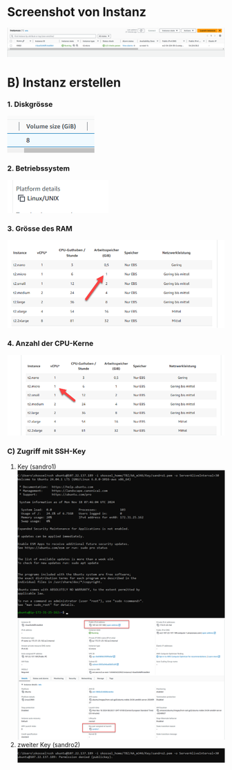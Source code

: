 # Screenshot von Instanz
![img.png](images/img.png)

# B) Instanz erstellen
### 1. Diskgrösse
![diskgroesse.png](images%2Fdiskgroesse.png)

### 2. Betriebssystem
![betriebssystem.png](images%2Fbetriebssystem.png)

### 3. Grösse des RAM
![RAM.png](images%2FRAM.png)

### 4. Anzahl der CPU-Kerne
![CPU.png](images%2FCPU.png)



### C) Zugriff mit SSH-Key 
1. Key (sandro1)
![connectWithSSH1.png](images%2FconnectWithSSH1.png)
![AWSKey.png](images%2FAWSKey.png)
2. zweiter Key (sandro2)
![publicKey2.png](images%2FpublicKey2.png)
